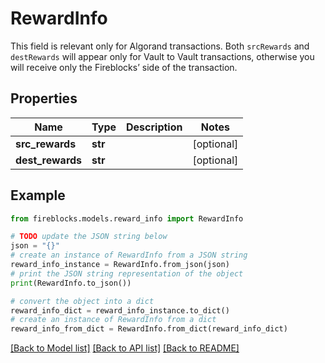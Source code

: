 # RewardInfo

This field is relevant only for Algorand transactions. Both `srcRewards` and `destRewards` will appear only for Vault to Vault transactions, otherwise you will receive only the Fireblocks’ side of the transaction.

## Properties

Name | Type | Description | Notes
------------ | ------------- | ------------- | -------------
**src_rewards** | **str** |  | [optional] 
**dest_rewards** | **str** |  | [optional] 

## Example

```python
from fireblocks.models.reward_info import RewardInfo

# TODO update the JSON string below
json = "{}"
# create an instance of RewardInfo from a JSON string
reward_info_instance = RewardInfo.from_json(json)
# print the JSON string representation of the object
print(RewardInfo.to_json())

# convert the object into a dict
reward_info_dict = reward_info_instance.to_dict()
# create an instance of RewardInfo from a dict
reward_info_from_dict = RewardInfo.from_dict(reward_info_dict)
```
[[Back to Model list]](../README.md#documentation-for-models) [[Back to API list]](../README.md#documentation-for-api-endpoints) [[Back to README]](../README.md)


